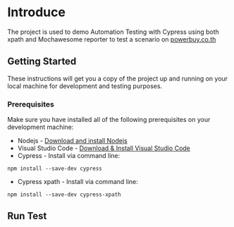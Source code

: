# Introduce
The project is used to demo Automation Testing with Cypress using both xpath and Mochawesome reporter to test a scenario on [powerbuy.co.th](https://www.powerbuy.co.th/th/)

## Getting Started
These instructions will get you a copy of the project up and running on your local machine for development and testing purposes.

### Prerequisites

Make sure you have installed all of the following prerequisites on your development machine:
* Nodejs - [Download and install Nodejs](https://nodejs.org/en/)
* Visual Studio Code - [Download & Install Visual Studio Code](https://code.visualstudio.com/download)
* Cypress - Install via command line:
```
npm install --save-dev cypress
```
* Cypress xpath - Install via command line:
```
npm install --save-dev cypress-xpath
```

## Run Test
